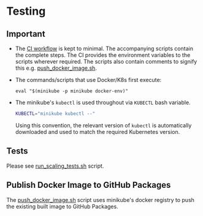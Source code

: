 # Testing

## Important

- The [CI workflow](./../.github/workflows/ci.yml) is kept to minimal. The
  accompanying scripts contain the complete steps. The CI provides the
  environment variables to the scripts wherever required. The scripts also
  contain comments to signify this e.g.
  [push_docker_image.sh](./../bin/push_docker_image.sh).

- The commands/scripts that use Docker/K8s first execute:

  ```shell
  eval "$(minikube -p minikube docker-env)"
  ```

- The minikube's `kubectl` is used throughout via `KUBECTL` bash variable.

  ```bash
  KUBECTL="minikube kubectl --"
  ```

  Using this convention, the relevant version of `kubectl` is automatically
  downloaded and used to match the required Kubernetes version.

## Tests

Please see [run_scaling_tests.sh](./run_scaling_tests.sh) script.

## Publish Docker Image to GitHub Packages

The [push_docker_image.sh](./../bin/push_docker_image.sh) script uses minikube's
docker registry to push the existing built image to GitHub Packages.
